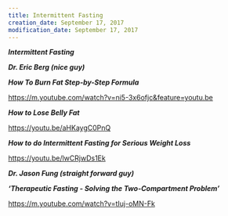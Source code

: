 ```yaml
---
title: Intermittent Fasting
creation_date: September 17, 2017
modification_date: September 17, 2017
---
```



**_Intermittent Fasting_**

**_Dr. Eric Berg (nice guy)_**

***How To Burn Fat Step-by-Step Formula***

https://m.youtube.com/watch?v=ni5-3x6ofjc&feature=youtu.be

***How to Lose Belly Fat***

https://youtu.be/aHKaygC0PnQ

***How to do Intermittent Fasting for Serious Weight Loss***

https://youtu.be/lwCRjwDs1Ek

**_Dr. Jason Fung (straight forward guy)_**

***‘Therapeutic Fasting - Solving the Two-Compartment Problem’***

https://m.youtube.com/watch?v=tIuj-oMN-Fk
